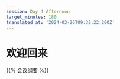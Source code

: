 ```yaml
---
session: Day 4 Afternoon
target_minutes: 180
translated_at: '2024-03-26T09:32:22.200Z'
---
```


# 欢迎回来

{{% 会议纲要 %}}
